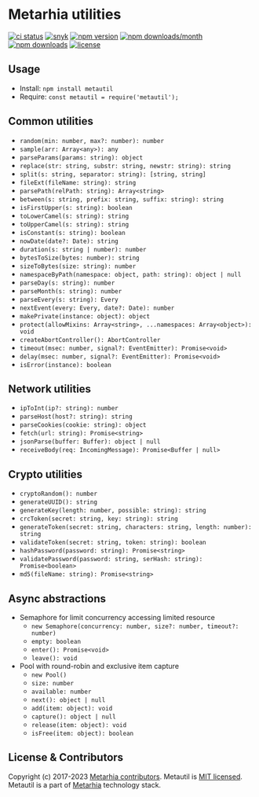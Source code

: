 # Metarhia utilities

[![ci status](https://github.com/metarhia/metautil/workflows/Testing%20CI/badge.svg)](https://github.com/metarhia/metautil/actions?query=workflow%3A%22Testing+CI%22+branch%3Amaster)
[![snyk](https://snyk.io/test/github/metarhia/metautil/badge.svg)](https://snyk.io/test/github/metarhia/metautil)
[![npm version](https://badge.fury.io/js/metautil.svg)](https://badge.fury.io/js/metautil)
[![npm downloads/month](https://img.shields.io/npm/dm/metautil.svg)](https://www.npmjs.com/package/metautil)
[![npm downloads](https://img.shields.io/npm/dt/metautil.svg)](https://www.npmjs.com/package/metautil)
[![license](https://img.shields.io/badge/license-MIT-blue.svg)](https://github.com/metarhia/metautil/blob/master/LICENSE)

## Usage

- Install: `npm install metautil`
- Require: `const metautil = require('metautil');`

## Common utilities

- `random(min: number, max?: number): number`
- `sample(arr: Array<any>): any`
- `parseParams(params: string): object`
- `replace(str: string, substr: string, newstr: string): string`
- `split(s: string, separator: string): [string, string]`
- `fileExt(fileName: string): string`
- `parsePath(relPath: string): Array<string>`
- `between(s: string, prefix: string, suffix: string): string`
- `isFirstUpper(s: string): boolean`
- `toLowerCamel(s: string): string`
- `toUpperCamel(s: string): string`
- `isConstant(s: string): boolean`
- `nowDate(date?: Date): string`
- `duration(s: string | number): number`
- `bytesToSize(bytes: number): string`
- `sizeToBytes(size: string): number`
- `namespaceByPath(namespace: object, path: string): object | null`
- `parseDay(s: string): number`
- `parseMonth(s: string): number`
- `parseEvery(s: string): Every`
- `nextEvent(every: Every, date?: Date): number`
- `makePrivate(instance: object): object`
- `protect(allowMixins: Array<string>, ...namespaces: Array<object>): void`
- `createAbortController(): AbortController`
- `timeout(msec: number, signal?: EventEmitter): Promise<void>`
- `delay(msec: number, signal?: EventEmitter): Promise<void>`
- `isError(instance): boolean`

## Network utilities

- `ipToInt(ip?: string): number`
- `parseHost(host?: string): string`
- `parseCookies(cookie: string): object`
- `fetch(url: string): Promise<string>`
- `jsonParse(buffer: Buffer): object | null`
- `receiveBody(req: IncomingMessage): Promise<Buffer | null>`

## Crypto utilities

- `cryptoRandom(): number`
- `generateUUID(): string`
- `generateKey(length: number, possible: string): string`
- `crcToken(secret: string, key: string): string`
- `generateToken(secret: string, characters: string, length: number): string`
- `validateToken(secret: string, token: string): boolean`
- `hashPassword(password: string): Promise<string>`
- `validatePassword(password: string, serHash: string): Promise<boolean>`
- `md5(fileName: string): Promise<string>`

## Async abstractions

- Semaphore for limit concurrency accessing limited resource
  - `new Semaphore(concurrency: number, size?: number, timeout?: number)`
  - `empty: boolean`
  - `enter(): Promise<void>`
  - `leave(): void`
- Pool with round-robin and exclusive item capture
  - `new Pool()`
  - `size: number`
  - `available: number`
  - `next(): object | null`
  - `add(item: object): void`
  - `capture(): object | null`
  - `release(item: object): void`
  - `isFree(item: object): boolean`

## License & Contributors

Copyright (c) 2017-2023 [Metarhia contributors](https://github.com/metarhia/metautil/graphs/contributors).
Metautil is [MIT licensed](./LICENSE).\
Metautil is a part of [Metarhia](https://github.com/metarhia) technology stack.
